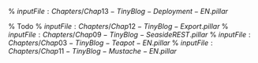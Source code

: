 <!inputFile|path=Chapters/Chap00-TinyBlog-Introduction-EN.md!><!inputFile|path=Chapters/Chap01-TinyBlog-Model-EN.md!><!inputFile|path=Chapters/Chap02-TinyBlog-ModelExtensionTests-EN.md!><!inputFile|path=Chapters/Chap04-TinyBlog-VoyageMongo-EN.md!><!inputFile|path=Chapters/Chap05-TinyBlog-SeasideIntro-EN.md!><!inputFile|path=Chapters/Chap06-TinyBlog-SeasideUserComponents-EN.md!><!inputFile|path=Chapters/Chap06-TinyBlog-SeasideCategories-EN.md!><!inputFile|path=Chapters/Chap07-TinyBlog-Authentification-EN.md!><!inputFile|path=Chapters/Chap08-TinyBlog-Admin-EN.md!>%  ${inputFile:Chapters/Chap13-TinyBlog-Deployment-EN.pillar}$% Todo% ${inputFile:Chapters/Chap12-TinyBlog-Export.pillar}$%  ${inputFile:Chapters/Chap09-TinyBlog-SeasideREST.pillar}$%  ${inputFile:Chapters/Chap03-TinyBlog-Teapot-EN.pillar}$%  ${inputFile:Chapters/Chap11-TinyBlog-Mustache-EN.pillar}$<!inputFile|path=Chapters/Chap14-TinyBlog-Loading-EN.md!><!inputFile|path=Chapters/Chap15-TinyBlog-SavingCode-EN.md!>
